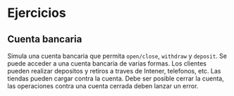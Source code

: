 # Ejercicios

## Cuenta bancaria

Simula una cuenta bancaria que permita `open/close`, `withdraw` y `deposit`.
Se puede acceder a una cuenta bancaria de varias formas. Los clientes pueden realizar depositos y retiros a traves de Intener, telefonos, etc. Las tiendas pueden cargar contra la cuenta.
Debe ser posible cerrar la cuenta, las operaciones contra una cuenta cerrada deben lanzar un error.
